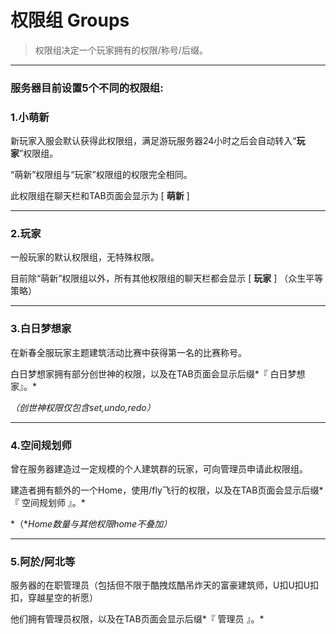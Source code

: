 # 权限组 Groups

> 权限组决定一个玩家拥有的权限/称号/后缀。
------

### 服务器目前设置5个不同的权限组:

### 1.小萌新

新玩家入服会默认获得此权限组，满足游玩服务器24小时之后会自动转入“**玩家**”权限组。

“萌新”权限组与“玩家”权限组的权限完全相同。

此权限组在聊天栏和TAB页面会显示为 [ **萌新** ]

------

### 2.玩家

一般玩家的默认权限组，无特殊权限。

目前除“萌新”权限组以外，所有其他权限组的聊天栏都会显示 [ **玩家** ]  （众生平等策略）

------

### 3.白日梦想家

在新春全服玩家主题建筑活动比赛中获得第一名的比赛称号。

白日梦想家拥有部分创世神的权限，以及在TAB页面会显示后缀*『 白日梦想家』。*

*（创世神权限仅包含set,undo,redo）*

------

### 4.空间规划师

曾在服务器建造过一定规模的个人建筑群的玩家，可向管理员申请此权限组。

建造者拥有额外的一个Home，使用/fly飞行的权限，以及在TAB页面会显示后缀*『 空间规划师 』。*

*（**Home数量与其他权限home不叠加）*

------

### 5.阿於/阿北等

服务器的在职管理员（包括但不限于酷拽炫酷吊炸天的富豪建筑师，U扣U扣U扣扣，穿越星空的祈愿）

他们拥有管理员权限，以及在TAB页面会显示后缀*『 管理员 』。*
